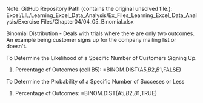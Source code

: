 Note: GitHub Repository Path (contains the original unsolved file.):
Excel/LIL/Learning_Excel_Data_Analysis/Ex_Files_Learning_Excel_Data_Analysis/Exercise Files/Chapter04/04_05_Binomial.xlsx


Binomial Distribution - Deals with trials where there are only two outcomes. An example being customer signs up for the company mailing list or doesn't.

To Determine the Likelihood of a Specific Number of Customers Signing Up.

1. Percentage of Outcomes (cell B5): =BINOM.DIST(A5,$B$2,$B$1,FALSE)


To Determine the Probability of a Specific Number of Succeses or Less

1. Percentage of Outcomes: =BINOM.DIST(A5,$B$2,$B$1,TRUE)